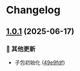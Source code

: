# Changelog

## [1.0.1](https://github.com/CandriaJS/core-lib/compare/axios-v1.0.0...axios-v1.0.1) (2025-06-17)


### 🔧 其他更新

* 子包初始化 ([49e9fdf](https://github.com/CandriaJS/core-lib/commit/49e9fdf2190924bf668ce412f37b6c3ec5b015fc))
